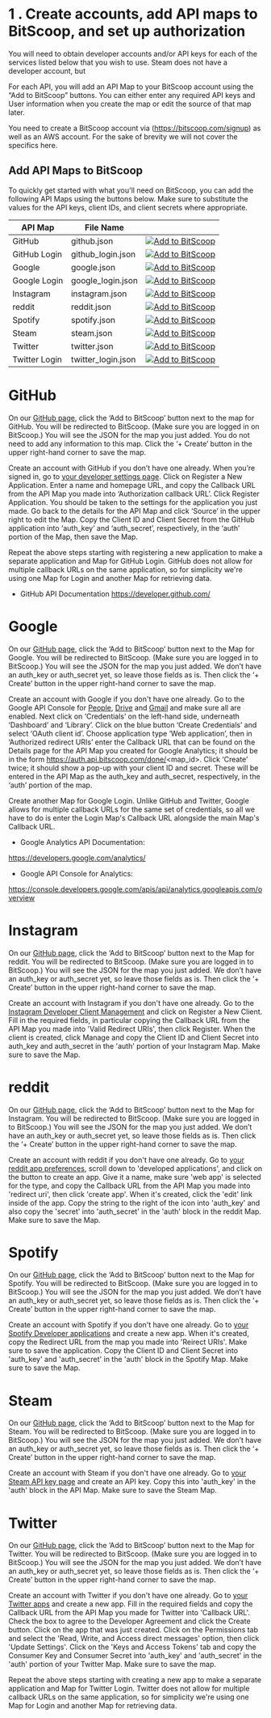 # 1 . Create accounts, add API maps to BitScoop, and set up authorization
You will need to obtain developer accounts and/or API keys for each of the services listed below that you wish to use. Steam does not have a developer account, but

For each API, you will add an API Map to your BitScoop account using the “Add to BitScoop” buttons. You can either enter any required API keys and User information when you create the map or edit the source of that map later.

You need to create a BitScoop account via (https://bitscoop.com/signup) as well as an AWS account.
For the sake of brevity we will not cover the specifics here.

## Add API Maps to BitScoop

To quickly get started with what you'll need on BitScoop, you can add the following API Maps using the buttons below.
Make sure to substitute the values for the API keys, client IDs, and client secrets where appropriate.

| API Map   | File Name       |                                                                                                                                                                                                                                    |
|----------------|-----------------|------------------------------------------------------------------------------------------------------------------------------------------------------------------------------------------------------------------------------------|
| GitHub | github.json | [![Add to BitScoop](https://assets.bitscoop.com/github/AddBitScoopXSmall.png)](https://bitscoop.com/maps/create?source=https://raw.githubusercontent.com/bitscooplabs/bitscoop-social-app-demo/master/fixtures/maps/github.json) |
| GitHub Login | github_login.json | [![Add to BitScoop](https://assets.bitscoop.com/github/AddBitScoopXSmall.png)](https://bitscoop.com/maps/create?source=https://raw.githubusercontent.com/bitscooplabs/bitscoop-social-app-demo/master/fixtures/maps/github_login.json) |
| Google | google.json | [![Add to BitScoop](https://assets.bitscoop.com/github/AddBitScoopXSmall.png)](https://bitscoop.com/maps/create?source=https://raw.githubusercontent.com/bitscooplabs/bitscoop-social-app-demo/master/fixtures/maps/google.json) |
| Google Login | google_login.json | [![Add to BitScoop](https://assets.bitscoop.com/github/AddBitScoopXSmall.png)](https://bitscoop.com/maps/create?source=https://raw.githubusercontent.com/bitscooplabs/bitscoop-social-app-demo/master/fixtures/maps/google_login.json) |
| Instagram | instagram.json | [![Add to BitScoop](https://assets.bitscoop.com/github/AddBitScoopXSmall.png)](https://bitscoop.com/maps/create?source=https://raw.githubusercontent.com/bitscooplabs/bitscoop-social-app-demo/master/fixtures/maps/instagram.json) |
| reddit | reddit.json | [![Add to BitScoop](https://assets.bitscoop.com/github/AddBitScoopXSmall.png)](https://bitscoop.com/maps/create?source=https://raw.githubusercontent.com/bitscooplabs/bitscoop-social-app-demo/master/fixtures/maps/reddit.json) |
| Spotify | spotify.json | [![Add to BitScoop](https://assets.bitscoop.com/github/AddBitScoopXSmall.png)](https://bitscoop.com/maps/create?source=https://raw.githubusercontent.com/bitscooplabs/bitscoop-social-app-demo/master/fixtures/maps/spotify.json) |
| Steam | steam.json | [![Add to BitScoop](https://assets.bitscoop.com/github/AddBitScoopXSmall.png)](https://bitscoop.com/maps/create?source=https://raw.githubusercontent.com/bitscooplabs/bitscoop-social-app-demo/master/fixtures/maps/steam.json) |
| Twitter | twitter.json | [![Add to BitScoop](https://assets.bitscoop.com/github/AddBitScoopXSmall.png)](https://bitscoop.com/maps/create?source=https://raw.githubusercontent.com/bitscooplabs/bitscoop-social-app-demo/master/fixtures/maps/twitter.json) |
| Twitter Login | twitter_login.json | [![Add to BitScoop](https://assets.bitscoop.com/github/AddBitScoopXSmall.png)](https://bitscoop.com/maps/create?source=https://raw.githubusercontent.com/bitscooplabs/bitscoop-social-app-demo/master/fixtures/maps/twitter_login.json) |


# GitHub
On our [GitHub page](https://github.com/bitscooplabs/bitscoop-social-app-demo/tree/master/fixtures/maps), click the ‘Add to BitScoop’ button next to the map for GitHub. You will be redirected to BitScoop. (Make sure you are logged in on BitScoop.) You will see the JSON for the map you just added. You do not need to add any information to this map. Click the ‘+ Create’ button in the upper right-hand corner to save the map.

Create an account with GitHub if you don’t have one already.
When you’re signed in, go to [your developer settings page](https://github.com/settings/developers).
Click on Register a New Application.
Enter a name and homepage URL, and copy the Callback URL from the API Map you made into ‘Authorization callback URL’.
Click Register Application.
You should be taken to the settings for the application you just made.
Go back to the details for the API Map and click ‘Source’ in the upper right to edit the Map.
Copy the Client ID and Client Secret from the GitHub application into ‘auth_key’ and ‘auth_secret’, respectively, in the ‘auth’ portion of the Map, then save the Map.

Repeat the above steps starting with registering a new application to make a separate application and Map for GitHub Login.
GitHub does not allow for multiple callback URLs on the same application, so for simplicity we're using one Map for Login and another Map for retrieving data.

 - GitHub API Documentation https://developer.github.com/

# Google
On our [GitHub page](https://github.com/bitscooplabs/bitscoop-social-app-demo/tree/master/fixtures/maps), click the ‘Add to BitScoop’ button next to the Map for Google. You will be redirected to BitScoop. (Make sure you are logged in to BitScoop.) You will see the JSON for the map you just added. We don’t have an auth_key or auth_secret yet, so leave those fields as is. Then click the ‘+ Create’ button in the upper right-hand corner to save the map.

Create an account with Google if you don't have one already.
Go to the Google API Console for [People](https://console.developers.google.com/apis/api/people.googleapis.com/overview), [Drive](https://console.developers.google.com/apis/api/drive.googleapis.com/overview) and [Gmail](https://console.developers.google.com/apis/api/gmail.googleapis.com/overview) and make sure all are enabled.
Next click on ‘Credentials’ on the left-hand side, underneath ‘Dashboard’ and ‘Library’. Click on the blue button ‘Create Credentials’ and select ‘OAuth client id’.
Choose application type ‘Web application’, then in ‘Authorized redirect URIs’ enter the Callback URL that can be found on the Details page for the API Map you created for Google Analytics; it should be in the form https://auth.api.bitscoop.com/done/<map_id>.
Click ‘Create’ twice; it should show a pop-up with your client ID and secret. These will be entered in the API Map as the auth_key and auth_secret, respectively, in the ‘auth’ portion of the map.

Create another Map for Google Login.
Unlike GitHub and Twitter, Google allows for multiple callback URLs for the same set of credentials, so all we have to do is enter the Login Map's Callback URL alongside the main Map's Callback URL.

- Google Analytics API Documentation:

 https://developers.google.com/analytics/
- Google API Console for Analytics:

 https://console.developers.google.com/apis/api/analytics.googleapis.com/overview

# Instagram
On our [GitHub page](https://github.com/bitscooplabs/bitscoop-social-app-demo/tree/master/fixtures/maps), click the ‘Add to BitScoop’ button next to the Map for reddit. You will be redirected to BitScoop. (Make sure you are logged in to BitScoop.) You will see the JSON for the map you just added. We don’t have an auth_key or auth_secret yet, so leave those fields as is. Then click the ‘+ Create’ button in the upper right-hand corner to save the map.

Create an account with Instagram if you don't have one already.
Go to the [Instagram Developer Client Management](https://www.instagram.com/developer/clients/manage) and click on Register a New Client.
Fill in the required fields, in particular copying the Callback URL from the API Map you made into 'Valid Redirect URIs', then click Register.
When the client is created, click Manage and copy the Client ID and Client Secret into auth_key and auth_secret in the 'auth' portion of your Instagram Map. Make sure to save the Map.

# reddit
On our [GitHub page](https://github.com/bitscooplabs/bitscoop-social-app-demo/tree/master/fixtures/maps), click the ‘Add to BitScoop’ button next to the Map for Instagram. You will be redirected to BitScoop. (Make sure you are logged in to BitScoop.) You will see the JSON for the map you just added. We don’t have an auth_key or auth_secret yet, so leave those fields as is. Then click the ‘+ Create’ button in the upper right-hand corner to save the map.

Create an account with reddit if you don't have one already.
Go to [your reddit app preferences](https://www.reddit.com/prefs/apps/), scroll down to 'developed applications', and click on the button to create an app.
Give it a name, make sure 'web app' is selected for the type, and copy the Callback URL from the API Map you made into 'redirect uri', then click 'create app'.
When it's created, click the 'edit' link inside of the app.
Copy the string to the right of the icon into 'auth_key' and also copy the 'secret' into 'auth_secret' in the 'auth' block in the reddit Map. Make sure to save the Map.

# Spotify
On our [GitHub page](https://github.com/bitscooplabs/bitscoop-social-app-demo/tree/master/fixtures/maps), click the ‘Add to BitScoop’ button next to the Map for Spotify. You will be redirected to BitScoop. (Make sure you are logged in to BitScoop.) You will see the JSON for the map you just added. We don’t have an auth_key or auth_secret yet, so leave those fields as is. Then click the ‘+ Create’ button in the upper right-hand corner to save the map.

Create an account with Spotify if you don't have one already.
Go to [your Spotify Developer applications](https://developer.spotify.com/my-applications/#!/applications) and create a new app.
When it's created, copy the Redirect URL from the map you made into 'Reirect URIs'. Make sure to save the application.
Copy the Client ID and Client Secret into 'auth_key' and 'auth_secret' in the 'auth' block in the Spotify Map. Make sure to save the Map.

# Steam
On our [GitHub page](https://github.com/bitscooplabs/bitscoop-social-app-demo/tree/master/fixtures/maps), click the ‘Add to BitScoop’ button next to the Map for Steam. You will be redirected to BitScoop. (Make sure you are logged in to BitScoop.) You will see the JSON for the map you just added. We don’t have an auth_key or auth_secret yet, so leave those fields as is. Then click the ‘+ Create’ button in the upper right-hand corner to save the map.

Create an account with Steam if you don't have one already.
Go to [your Steam API key page](http://steamcommunity.com/dev/apikey) and create an API key.
Copy this into 'auth_key' in the 'auth' block in the API Map. Make sure to save the Steam Map.

# Twitter
On our [GitHub page](https://github.com/bitscooplabs/bitscoop-social-app-demo/tree/master/fixtures/maps), click the ‘Add to BitScoop’ button next to the Map for Twitter. You will be redirected to BitScoop. (Make sure you are logged in to BitScoop.) You will see the JSON for the map you just added. We don’t have an auth_key or auth_secret yet, so leave those fields as is. Then click the ‘+ Create’ button in the upper right-hand corner to save the map.

Create an account with Twitter if you don't have one already.
Go to [your Twitter apps](https://apps.twitter.com) and create a new app.
Fill in the required fields and copy the Callback URL from the API Map you made for Twitter into 'Callback URL'.
Check the box to agree to the Developer Agreement and click the Create button.
Click on the app that was just created.
Click on the Permissions tab and select the 'Read, Write, and Access direct messages' option, then click 'Update Settings'.
Click on the 'Keys and Access Tokens' tab and copy the Consumer Key and Consumer Secret into 'auth_key' and 'auth_secret' in the 'auth' portion of your Twitter Map. Make sure to save the map.

Repeat the above steps starting with creating a new app to make a separate application and Map for Twitter Login.
Twitter does not allow for multiple callback URLs on the same application, so for simplicity we're using one Map for Login and another Map for retrieving data.
